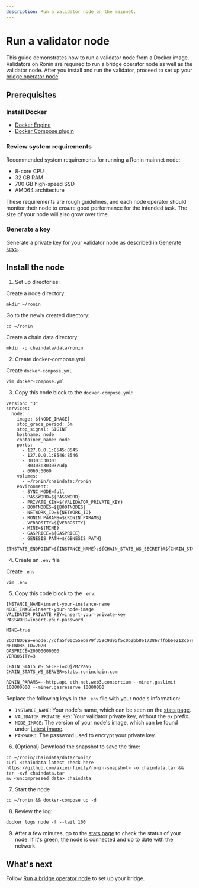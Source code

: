 ```yaml
---
description: Run a validator node on the mainnet.
---
```


# Run a validator node 
This guide demonstrates how to run a validator node from a Docker image. Validators on Ronin are required to run a bridge operator node as well as the validator node. After you install and run the validator, proceed to set up your [bridge operator node](./bridge.md).

## Prerequisites
### Install Docker
* [Docker Engine](https://docs.docker.com/engine/install/)
* [Docker Compose plugin](https://docs.docker.com/compose/install/)

### Review system requirements
Recommended system requirements for running a Ronin mainnet node:
* 8-core CPU
* 32 GB RAM
* 700 GB high-speed SSD
* AMD64 architecture

These requirements are rough guidelines, and each node operator
should monitor their node to ensure good performance for the intended task.
The size of your node will also grow over time.

### Generate a key
Generate a private key for your validator node as described in [Generate keys](/docs/node-operators/generate-keys).

## Install the node 
1. Set up directories:

Create a node directory:

```
mkdir ~/ronin
```

Go to the newly created directory:

```
cd ~/ronin
```

Create a chain data directory:

```
mkdir -p chaindata/data/ronin
```

2. Create docker-compose.yml

Create `docker-compose.yml` 

```
vim docker-compose.yml
```

3. Copy this code block to the `docker-compose.yml`:

```
version: "3"
services:
  node:
    image: ${NODE_IMAGE}
    stop_grace_period: 5m
    stop_signal: SIGINT
    hostname: node
    container_name: node
    ports:
      - 127.0.0.1:8545:8545
      - 127.0.0.1:8546:8546
      - 30303:30303
      - 30303:30303/udp
      - 6060:6060
    volumes:
      - ~/ronin/chaindata:/ronin
    environment:
      - SYNC_MODE=full
      - PASSWORD=${PASSWORD}
      - PRIVATE_KEY=${VALIDATOR_PRIVATE_KEY}
      - BOOTNODES=${BOOTNODES}
      - NETWORK_ID=${NETWORK_ID}
      - RONIN_PARAMS=${RONIN_PARAMS}
      - VERBOSITY=${VERBOSITY}
      - MINE=${MINE}
      - GASPRICE=${GASPRICE}
      - GENESIS_PATH=${GENESIS_PATH}
      - ETHSTATS_ENDPOINT=${INSTANCE_NAME}:${CHAIN_STATS_WS_SECRET}@${CHAIN_STATS_WS_SERVER}:443
```

4. Create an `.env` file

Create `.env`
```
vim .env
```

5. Copy this code block to the `.env`: 

```
INSTANCE_NAME=insert-your-instance-name
NODE_IMAGE=insert-your-node-image
VALIDATOR_PRIVATE_KEY=insert-your-private-key
PASSWORD=insert-your-password

MINE=true

BOOTNODES=enode://cfa5f00c55eba79f359c9d95f5c0b2bb8e173867ffbb6e212c6799a52918502519e56650970e34caf1cd17418d4da46c3243588578886c3b4f8c42d1934bf108@104.198.242.88:30303,enode://f500391c41906a1dae249df084a3d1659fe602db671730b2778316114a5f7df44a0c6864a8dfffdc380fc81c6965dd911338e0e2591eb78a506857015d166250@34.135.18.26:30303,enode://fc7b8ceafe16e6f79ab2da3e73d0a3163d0c28efe0778863102f8f27758986fe28c1540a9a0bbdff29ab93ad1c5803462efe6c98165bbb404d9d099a55f1d2c9@130.211.208.201:30303
NETWORK_ID=2020
GASPRICE=20000000000
VERBOSITY=3

CHAIN_STATS_WS_SECRET=xQj2MZPaN6
CHAIN_STATS_WS_SERVER=stats.roninchain.com

RONIN_PARAMS=--http.api eth,net,web3,consortium --miner.gaslimit 100000000 --miner.gasreserve 10000000
```

Replace the following keys in the `.env` file with your node's information:
* `INSTANCE_NAME`: Your node's name, which can be seen on the [stats page](https://stats.roninchain.com/).
* `VALIDATOR_PRIVATE_KEY`: Your validator private key, without the `0x` prefix.
* `NODE_IMAGE`: The version of your node's image, which can be found under [Latest image](/docs/node-operators/upgrade#latest-image).
* `PASSWORD`: The password used to encrypt your private key.

6. (Optional) Download the snapshot to save the time:

```
cd ~/ronin/chaindata/data/ronin/
curl <chaindata latest check here https://github.com/axieinfinity/ronin-snapshot> -o chaindata.tar && tar -xvf chaindata.tar
mv <uncompressed data> chaindata
```

7. Start the node

```
cd ~/ronin && docker-compose up -d
```

8. Review the log:

```
docker logs node -f --tail 100
```

9. After a few minutes, go to the [stats page](https://stats.roninchain.com/) to check the status of your node. If it's green, the node is connected and up to date with the network.

## What's next
Follow [Run a bridge operator node](./bridge.md) to set up your bridge.
